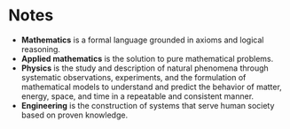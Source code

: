 # Notes

- **Mathematics** is a formal language grounded in axioms and logical reasoning.
- **Applied mathematics** is the solution to pure mathematical problems.
- **Physics** is the study and description of natural phenomena through systematic observations, experiments, and the formulation of mathematical models to understand and predict the behavior of matter, energy, space, and time in a repeatable and consistent manner.
- **Engineering** is the construction of systems that serve human society based on proven knowledge.